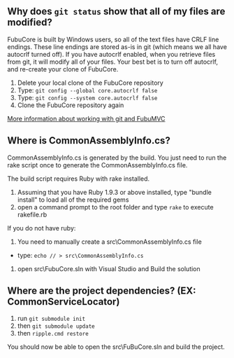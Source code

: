 Why does `git status` show that all of my files are modified?
--
FubuCore is built by Windows users, so all of the text files have CRLF line endings. These line endings are stored as-is in git (which means we all have autocrlf turned off).
If you have autocrlf enabled, when you retrieve files from git, it will modify all of your files. Your best bet is to turn off autocrlf, and re-create your clone of FubuCore.

1. Delete your local clone of the FubuCore repository
1. Type: `git config --global core.autocrlf false`
1. Type: `git config --system core.autocrlf false`
1. Clone the FubuCore repository again

[More information about working with git and FubuMVC](http://groups.google.com/group/fubumvc-devel/browse_thread/thread/606000f0803adf31/a09fce24e468ea20?#a09fce24e468ea20)


Where is CommonAssemblyInfo.cs?
--

CommonAssemblyInfo.cs is generated by the build. You just need to run the rake script once to generate the CommonAssemblyInfo.cs file.


The build script requires Ruby with rake installed.

1. Assuming that you have Ruby 1.9.3 or above installed, type "bundle install" to load all of the required gems
1. open a command prompt to the root folder and type `rake` to execute rakefile.rb

If you do not have ruby:

1. You need to manually create a src\CommonAssemblyInfo.cs file 

  * type: `echo // > src\CommonAssemblyInfo.cs`
1. open src\FubuCore.sln with Visual Studio and Build the solution

Where are the project dependencies? (EX: CommonServiceLocator)
--

1. run `git submodule init`
2. then `git submodule update`
3. then `ripple.cmd restore`

You should now be able to open the src\FuBuCore.sln and build the project.